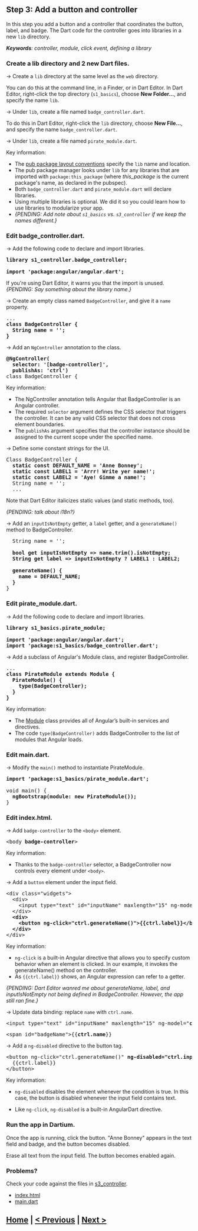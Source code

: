 ## Step 3: Add a button and controller

In this step you add a button and a controller that coordinates the button, label, and badge.
The Dart code for the controller goes into libraries in a new `lib` directory.

_**Keywords**: controller, module, click event, defining a library_

### Create a lib directory and 2 new Dart files.

&rarr; Create a `lib` directory at the same level as the `web` directory.

You can do this at the command line, in a Finder,
or in Dart Editor.
In Dart Editor, right-click the top directory (`s1_basics`),
choose **New Folder...**,
and specify the name `lib`.

&rarr; Under `lib`, create a file named `badge_controller.dart`.

To do this in Dart Editor, right-click the `lib` directory,
choose **New File...**,
and specify the name `badge_controller.dart`.


&rarr; Under `lib`, create a file named `pirate_module.dart`.


Key information:
- The [pub package layout conventions](https://www.dartlang.org/tools/pub/package-layout.html)
  specify the `lib` name and location.
- The pub package manager looks under `lib` for
  any libraries that are imported with `package:this_package`
  (where <em>this_package</em> is the current package's name, as declared in the pubspec).
- Both `badge_controller.dart` and `pirate_module.dart` will declare libraries.
- Using multiple libraries is optional.
  We did it so you could learn how to use libraries to modularize your app.
- <em>{PENDING: Add note about `s1_basics` vs. `s3_controller`
  if we keep the names different.}</em>


### Edit badge_controller.dart.

&rarr; Add the following code to declare and import libraries.

<pre>
<b>library s1_controller.badge_controller;

import 'package:angular/angular.dart';</b>
</pre>

If you're using Dart Editor, it warns you that the import is unused.
_{PENDING: Say something about the library name.}_


&rarr; Create an empty class named `BadgeController`, and give it a `name` property.

<pre>
...
<b>class BadgeController {
  String name = '';
}</b>
</pre>

&rarr; Add an `NgController` annotation to the class.

<pre><b>@NgController(
  selector: '[badge-controller]',
  publishAs: 'ctrl')</b>
class BadgeController {   
</pre>

Key information:
- The NgController annotation tells Angular that BadgeController is an Angular controller.
- The required `selector` argument defines the CSS selector that triggers the controller.
  It can be any valid CSS selector that does not cross element boundaries.
- The `publishAs` argument specifies that the controller instance should be assigned to
  the current scope under the specified name.

&rarr; Define some constant strings for the UI.

<pre>
Class BadgeController {
  <b>static const DEFAULT_NAME = 'Anne Bonney';
  static const LABEL1 = 'Arrr! Write yer name!';
  static const LABEL2 = 'Aye! Gimme a name!';</b>
  String name = '';
  ...
</pre>

Note that Dart Editor italicizes static values (and static methods, too).

<em>{PENDING: talk about i18n?}</em>

&rarr; Add an `inputIsNotEmpty` getter, a `label` getter, and a `generateName()` method
to BadgeController.

<pre>
  String name = '';
  
<b>  bool get inputIsNotEmpty => name.trim().isNotEmpty;
  String get label => inputIsNotEmpty ? LABEL1 : LABEL2;

  generateName() {
    name = DEFAULT_NAME;
  }</b>
}
</pre>

<!-- PENDING: add key info about getters -->
### Edit pirate_module.dart.

&rarr; Add the following code to declare and import libraries.

<pre>
<b>library s1_basics.pirate_module;

import 'package:angular/angular.dart';
import 'package:s1_basics/badge_controller.dart'; </b>
</pre>

&rarr; Add a subclass of Angular's Module class, and register BadgeController.

<pre>
...
<b>class PirateModule extends Module {
  PirateModule() {
    type(BadgeController);
  }
}</b>
</pre>

Key information:
- The [Module](https://docs.angulardart.org/#angular/angular.Module) class
  provides all of Angular’s built-in services and directives.
- The code `type(BadgeController)` adds BadgeController
  to the list of modules that Angular loads.


### Edit main.dart.
    
&rarr; Modify the `main()` method to instantiate PirateModule.

<pre>
<b>import 'package:s1_basics/pirate_module.dart';</b>

void main() {
  <b>ngBootstrap(module: new PirateModule());</b>
}
</pre>
    

### Edit index.html. 

&rarr; Add `badge-controller` to the `<body>` element.

<pre>
&lt;body <b>badge-controller</b>>
</pre>

Key information:

* Thanks to the `badge-controller` selector, a BadgeController now
  controls every element under `<body>`.

&rarr; Add a `button` element under the input field.

<pre>
&lt;div class="widgets">
  &lt;div>
    &lt;input type="text" id="inputName" maxlength="15" ng-model="name">
  &lt;/div>
  <b>&lt;div>
    &lt;button ng-click="ctrl.generateName()">{{ctrl.label}}&lt;/button>
  &lt;/div></b>
&lt;/div>
</pre>

Key information:

* `ng-click` is a built-in Angular directive that
  allows you to specify custom behavior when an element is clicked.
  In our example, it invokes the generateName() method on the controller.
* As `{{ctrl.label}}` shows, an Angular expression can refer to a getter.

<em>{PENDING: Dart Editor wanred me about generateName, label, and inputIsNotEmpty not being
defined in BadgeController. However, the app still ran fine.}</em>

&rarr; Update data binding: replace `name` with `ctrl.name`.

<pre>
&lt;input type="text" id="inputName" maxlength="15" ng-model="<b>ctrl.name</b>">
</pre>

<pre>
&lt;span id="badgeName">{{<b>ctrl.name</b>}}</span>
</pre>
    
&rarr; Add a `ng-disabled` directive to the button tag.

<pre>
&lt;button ng-click="ctrl.generateName()" <b>ng-disabled="ctrl.inputIsNotEmpty"</b>>
  {{ctrl.label}}
&lt;/button>
</pre>

Key information:
* `ng-disabled` disables the element whenever the condition is true.
  In this case,
  the button is disabled whenever the input field contains text.

* Like `ng-click`, `ng-disabled` is a built-in AngularDart directive.

### Run the app in Dartium.

Once the app is running, click the button.
"Anne Bonney" appears in the text field and badge,
and the button becomes disabled.

Erase all text from the input field.
The button becomes enabled again.

### Problems?
Check your code against the files in [s3_controller](../samples/s3_controller).
- [index.html](../samples/s3_controller/web/index.html)
- [main.dart](../samples/s3_controller/web/main.dart)

## [Home](../README.md) | [< Previous](step-2.md) | [Next >](step-4.md)
